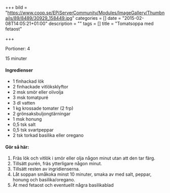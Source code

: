 +++
bild = "https://www.coop.se/EPiServerCommunity/Modules/ImageGallery/Thumbnails/89/8489/30929_158449.jpg"
categories = []
date = "2015-02-08T14:05:21+01:00"
description = ""
tags = []
title = "Tomatsoppa med fetaost"

+++

<span class="glyphicon glyphicon-cutlery"></span> Portioner: 4

<span class="glyphicon glyphicon-time"></span> 15 minuter
#### Ingredienser

- 1 finhackad lök
- 2 finhackade vitlöksklyftor
- 2 msk smör eller olivolja
- 3 msk tomatpuré
- 3 dl vatten
- 1 kg krossade tomater (2 frp)
- 2 grönsaksbuljongtärningar
- 1 msk honung
- 0,5 tsk salt
- 0,5 tsk svartpeppar
- 2 tsk torkad basilika eller oregano

#### Gör så här:
1. Fräs lök och vitlök i smör eller olja någon minut utan att den tar färg.
1. Tillsätt purén, fräs ytterligare någon minut.
1. Tillsätt resten av ingridienserna.
1. Låt soppan småkoka minst 10 minuter, smaka av med salt, peppar, honung och basilika/oregano.
1. Ät med fetaost och eventuellt några basilikablad 

